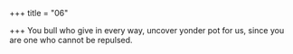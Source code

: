 +++
title = "06"

+++
You bull who give in every way, uncover yonder pot
for us, since you are one who cannot be repulsed.